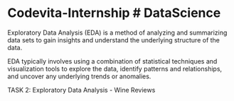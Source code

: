 # Codevita-Internship # DataScience
Exploratory Data Analysis (EDA) is a method of analyzing and summarizing data sets to gain insights and understand the underlying structure of the data.

EDA typically involves using a combination of statistical techniques and visualization tools to explore the data, identify patterns and relationships, and uncover any underlying trends or anomalies.
 
 TASK 2: Exploratory Data Analysis - Wine Reviews
 

